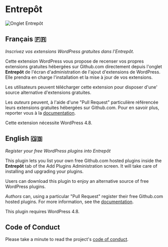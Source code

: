 # Entrepôt

![Onglet Entrepôt](https://cldup.com/UClN7C5nqq.png)

## Français 🇫🇷
*Inscrivez vos extensions WordPress gratuites dans l'Entrepôt.*

Cette extension WordPress vous propose de recenser vos propres extensions gratuites hébergées sur Github.com directement depuis l'onglet **Entrepôt** de l'écran d'administration de l'ajout d'extensions de WordPress. Elle prendra en charge l'installation et la mise à jour de vos extensions.

Les utilisateurs peuvent télécharger cette extension pour disposer d'une' source alternative d'extensions gratuites.

Les *auteurs* peuvent, à l'aide d'une "Pull Request" particulière référencée leurs extensions gratuites hébergées sur Github.com. Pour en savoir plus, reporter vous à la [documentation](https://github.com/imath/entrepot/wiki).

Cette extension nécessite WordPress 4.8.


## English 🇬🇧
*Register your free WordPress plugins into Entrepôt*

This plugin lets you list your own free Github.com hosted plugins inside the **Entrepôt** tab of the Add Plugins Administration screen. It will take care of installing and upgrading your plugins.

Users can download this plugin to enjoy an alternative source of free WordPress plugins.

*Authors* can, using a particular "Pull Request" register their free Github.com hosted plugins. For more information, see the [documentation](https://github.com/imath/entrepot/wiki).

This plugin requires WordPress 4.8.

## Code of Conduct

Please take a minute to read the project's [code of conduct](https://github.com/imath/entrepot/blob/master/CODE_OF_CONDUCT.md).
